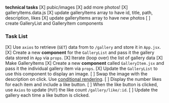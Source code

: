 **technical tasks**
[X] pubic/images
    [X] add more photos!
[X] galleryItems.data.js
    [X] update galleryItems array to have id, title, path, description, likes
    [X] update galleryItems array to have new photos
[ ] create GalleryList and GalleryItem components
### Task List
[X] Use `axios` to retrieve (`GET`) data from to `/gallery` and store it in `App.jsx`.
[X] Create a new **component** for the `GalleryList` and pass it the gallery data stored in `App` via `props`.
    [X] Iterate (loop over) the list of gallery data
    [X] Make GalleryItems
[X] Create a new **component** called `GalleryItem.jsx` and pass it the individual gallery item via `props`. 
    [X] Update the `GalleryList` to use this component to display an image.
    [ ] Swap the image with the description on click. Use [conditional rendering](https://reactjs.org/docs/conditional-rendering.html).
    [ ] Display the number likes for each item and include a like button.
    [ ] When the like button is clicked, use `Axios` to update (`PUT`) the like count `/gallery/like/:id`.
    [ ] Update the gallery each time a like button is clicked.


